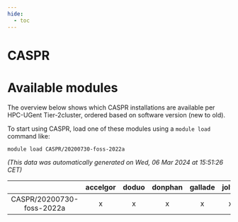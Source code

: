 ```yaml
---
hide:
  - toc
---
```


CASPR
=====

# Available modules


The overview below shows which CASPR installations are available per HPC-UGent Tier-2cluster, ordered based on software version (new to old).

To start using CASPR, load one of these modules using a `module load` command like:

```shell
module load CASPR/20200730-foss-2022a
```

*(This data was automatically generated on Wed, 06 Mar 2024 at 15:51:26 CET)*  

| |accelgor|doduo|donphan|gallade|joltik|skitty|
| :---: | :---: | :---: | :---: | :---: | :---: | :---: |
|CASPR/20200730-foss-2022a|x|x|x|x|x|x|
